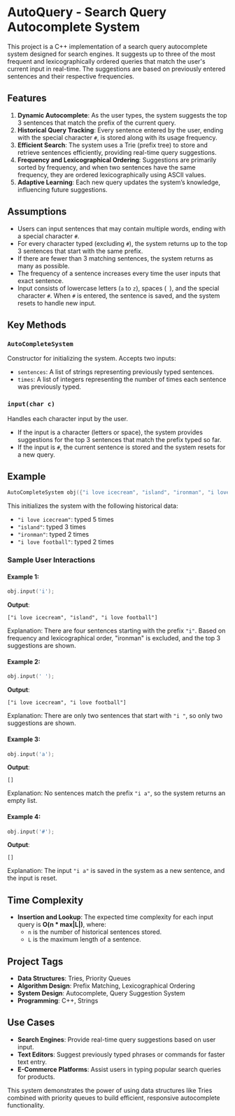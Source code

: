 # AutoQuery - Search Query Autocomplete System

This project is a C++ implementation of a search query autocomplete system designed for search engines. It suggests up to three of the most frequent and lexicographically ordered queries that match the user's current input in real-time. The suggestions are based on previously entered sentences and their respective frequencies.

## Features

1. **Dynamic Autocomplete**: As the user types, the system suggests the top 3 sentences that match the prefix of the current query.
2. **Historical Query Tracking**: Every sentence entered by the user, ending with the special character `#`, is stored along with its usage frequency.
3. **Efficient Search**: The system uses a Trie (prefix tree) to store and retrieve sentences efficiently, providing real-time query suggestions.
4. **Frequency and Lexicographical Ordering**: Suggestions are primarily sorted by frequency, and when two sentences have the same frequency, they are ordered lexicographically using ASCII values.
5. **Adaptive Learning**: Each new query updates the system’s knowledge, influencing future suggestions.

## Assumptions

- Users can input sentences that may contain multiple words, ending with a special character `#`.
- For every character typed (excluding `#`), the system returns up to the top 3 sentences that start with the same prefix.
- If there are fewer than 3 matching sentences, the system returns as many as possible.
- The frequency of a sentence increases every time the user inputs that exact sentence.
- Input consists of lowercase letters (`a` to `z`), spaces (` `), and the special character `#`. When `#` is entered, the sentence is saved, and the system resets to handle new input.

## Key Methods

### `AutoCompleteSystem`

Constructor for initializing the system. Accepts two inputs:

- `sentences`: A list of strings representing previously typed sentences.
- `times`: A list of integers representing the number of times each sentence was previously typed.

### `input(char c)`

Handles each character input by the user. 

- If the input is a character (letters or space), the system provides suggestions for the top 3 sentences that match the prefix typed so far.
- If the input is `#`, the current sentence is stored and the system resets for a new query.

## Example

```cpp
AutoCompleteSystem obj({"i love icecream", "island", "ironman", "i love football"}, {5, 3, 2, 2});
```

This initializes the system with the following historical data:
- `"i love icecream"`: typed 5 times
- `"island"`: typed 3 times
- `"ironman"`: typed 2 times
- `"i love football"`: typed 2 times

### Sample User Interactions

#### Example 1:
```cpp
obj.input('i');
```
**Output**:
```text
["i love icecream", "island", "i love football"]
```
Explanation: There are four sentences starting with the prefix `"i"`. Based on frequency and lexicographical order, "ironman" is excluded, and the top 3 suggestions are shown.

#### Example 2:
```cpp
obj.input(' ');
```
**Output**:
```text
["i love icecream", "i love football"]
```
Explanation: There are only two sentences that start with `"i "`, so only two suggestions are shown.

#### Example 3:
```cpp
obj.input('a');
```
**Output**:
```text
[]
```
Explanation: No sentences match the prefix `"i a"`, so the system returns an empty list.

#### Example 4:
```cpp
obj.input('#');
```
**Output**:
```text
[]
```
Explanation: The input `"i a"` is saved in the system as a new sentence, and the input is reset.

## Time Complexity

- **Insertion and Lookup**: The expected time complexity for each input query is **O(n * max|L|)**, where:
  - `n` is the number of historical sentences stored.
  - `L` is the maximum length of a sentence.

## Project Tags

- **Data Structures**: Tries, Priority Queues
- **Algorithm Design**: Prefix Matching, Lexicographical Ordering
- **System Design**: Autocomplete, Query Suggestion System
- **Programming**: C++, Strings

## Use Cases

- **Search Engines**: Provide real-time query suggestions based on user input.
- **Text Editors**: Suggest previously typed phrases or commands for faster text entry.
- **E-Commerce Platforms**: Assist users in typing popular search queries for products.

This system demonstrates the power of using data structures like Tries combined with priority queues to build efficient, responsive autocomplete functionality.
